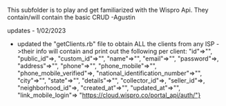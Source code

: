 This subfolder is to play and get familiarized with the Wispro Api.
They contain/will contain the basic CRUD
-Agustin

updates - 1/02/2023
- updated the "getClients.rb" file to obtain ALL the clients from any ISP
    ->their info will contain and print out the following per client:
        "id"=>"",
        "public_id"=>,
        "custom_id"=>"",
        "name"=>"",
        "email"=>"",
        "password"=>,
        "address"=>"",
        "phone"=>"",
        "phone_mobile"=>"",
        "phone_mobile_verified"=>,
        "national_identification_number"=>"",
        "city"=>"",
        "state"=>"",
        "details"=>"",
        "collector_id"=>,
        "seller_id"=>,
        "neighborhood_id"=>,
        "created_at"=>"",
        "updated_at"=>"",
        "link_mobile_login"=>
         "https://cloud.wispro.co/portal_api/auth/"}
